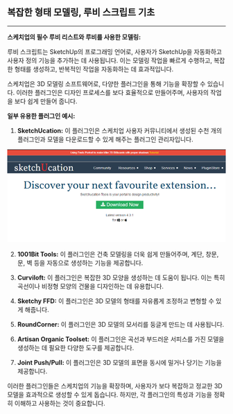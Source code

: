 ## 복잡한 형태 모델링, 루비 스크립트 기초

----

**스케치업의 필수 루비 리스트와 루비를 사용한 모델링:**

루비 스크립트는 SketchUp의 프로그래밍 언어로, 사용자가 SketchUp을 자동화하고 사용자 정의 기능을 추가하는 데 사용됩니다. 이는 모델링 작업을 빠르게 수행하고, 복잡한 형태를 생성하고, 반복적인 작업을 자동화하는 데 효과적입니다. 

스케치업은 3D 모델링 소프트웨어로, 다양한 플러그인을 통해 기능을 확장할 수 있습니다. 이러한 플러그인은 디자인 프로세스를 보다 효율적으로 만들어주며, 사용자의 작업을 보다 쉽게 만들어 줍니다.

**일부 유용한 플러그인 예시:**

1. **SketchUcation:** 이 플러그인은 스케치업 사용자 커뮤니티에서 생성된 수천 개의 플러그인과 모델을 다운로드할 수 있게 해주는 플러그인 관리자입니다.

<img src="../../img/sketchucation.png" alt="Advanced Digital" width = "1000px">


2. **1001Bit Tools:** 이 플러그인은 건축 모델링을 더욱 쉽게 만들어주며, 계단, 창문, 문, 벽 등을 자동으로 생성하는 기능을 제공합니다.

3. **Curviloft:** 이 플러그인은 복잡한 3D 모양을 생성하는 데 도움이 됩니다. 이는 특히 곡선이나 비정형 모양의 건물을 디자인하는 데 유용합니다.

4. **Sketchy FFD:** 이 플러그인은 3D 모델의 형태를 자유롭게 조정하고 변형할 수 있게 해줍니다.

5. **RoundCorner:** 이 플러그인은 3D 모델의 모서리를 둥글게 만드는 데 사용됩니다.

6. **Artisan Organic Toolset:** 이 플러그인은 곡선과 부드러운 서피스를 가진 모델을 생성하는 데 필요한 다양한 도구를 제공합니다.

7. **Joint Push/Pull:** 이 플러그인은 3D 모델의 표면을 동시에 밀거나 당기는 기능을 제공합니다.

이러한 플러그인들은 스케치업의 기능을 확장하며, 사용자가 보다 복잡하고 정교한 3D 모델을 효과적으로 생성할 수 있게 돕습니다. 하지만, 각 플러그인의 특성과 기능을 정확히 이해하고 사용하는 것이 중요합니다.
